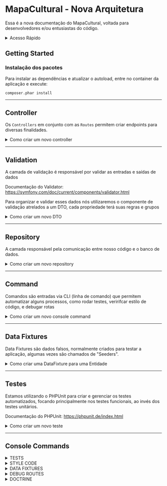 # MapaCultural - Nova Arquitetura

Essa é a nova documentação do MapaCultural, voltada para desenvolvedores e/ou entusiastas do código.

<details>
    <summary>Acesso Rápido</summary>
    
[Instalação dos Pacotes](#Instalação)<br>
[Controller](#API)<br>
[Repository](#Repository)<br>
[Command](#Command)<br>
[Data Fixtures](#Data-Fixtures)<br>
[Testes](#Testes)<br>
[Console](#console-commands)<br>

</details>

## Getting Started

### Instalação dos pacotes

Para instalar as dependências e atualizar o autoload, entre no container da aplicação e execute:
```shell
composer.phar install
```

--- 

## Controller

Os `Controllers` em conjunto com as `Routes` permitem criar endpoints para diversas finalidades.

<details>
<summary>Como criar um novo controller</summary>

#### 1 - Controller
Crie uma nova classe em `/app/Controller/Api/`, por exemplo, `EventApiController.php`:

```php
<?php

declare(strict_types=1);

namespace App\Controller\Api;

class EventApiController
{
    
}
```

#### 2 - Método/Action
Crie seu(s) método(s) com a lógica de resposta.

> Para gerar respostas em json, estamos utilizando a implementação da `JsonResponse` fornecida pelo pacote do Symfony:

```php
<?php

declare(strict_types=1);

namespace App\Controller\Api;

use Symfony\Component\HttpFoundation\JsonResponse;

class EventApiController
{
    public function getList(): JsonResponse
    {
        $events = [
            ['id' => 1, 'name' => 'Palestra'],
            ['id' => 2, 'name' => 'Curso'],
        ];   
    
        return new JsonResponse($events);
    }
}
```

#### 3 - Rotas

Acesse o arquivo `/app/routes/api.php` e adicione sua rota, informando o `path`, o verbo HTTP, e apontando pro seu controller e método

```php
use App\Controller\Api\EventApiController;
use Symfony\Component\HttpFoundation\Request;

$routes = [
    //... other routes
    '/api/v2/events' => [
        Request::METHOD_GET => [EventApiController::class, 'getList']
    ],
];
```

Se preferir pode criar um arquivo no diretório `/app/routes/api/` e isolar suas novas rotas nesse arquivo, basta fazer isso:

```php
// /app/routes/api/event.php

use App\Controller\Api\EventApiController;
use Symfony\Component\HttpFoundation\Request;

return [
    '/api/v2/events' => [
        Request::METHOD_GET => [EventApiController::class, 'getList'],
        Request::METHOD_POST => [EventApiController::class, 'create'],
    ],
];
```

Esse seu novo arquivo será reconhecimento automagicamente dentro da aplicação.

#### 4 - Pronto

Feito isso, seu endpoint deverá estar disponivel em:
<http://localhost/api/v2/events>

E deve estar retornando algo como:
```json
[
  {
    "id": 1,
    "name": "Palestra"
  },
  {
    "id": 2,
    "name": "Curso"
  }
]
```

</details>

---

## Validation
A camada de validação é responsável por validar as entradas e saídas de dados

Documentação do Validator: <https://symfony.com/doc/current/components/validator.html>

Para organizar e validar esses dados nós utilizaremos o componente de validação atrelados a um DTO, cada propriedade terá suas regras e grupos

<details>
<summary>Como criar um novo DTO</summary>

#### 1 - Data Transfer Object (DTO)
Crie uma nova classe em `/app/DTO/`, por exemplo, `SealDTO.php`:

```php
<?php

declare(strict_types=1);

namespace App\DTO;

final class SealDTO
{
    ...   
}
```

#### 2 - Propriedades
Para cada propriedade do DTO, descreva as regras de validação e os grupos

> [Lista completa](https://symfony.com/doc/current/reference/constraints.html) de regras do componente
```php
<?php

declare(strict_types=1);

namespace App\DTO;

use Symfony\Component\Validator\Constraints\NotBlank;
use Symfony\Component\Validator\Constraints\Sequentially;
use Symfony\Component\Validator\Constraints\Type;

final class SealDTO
{
    #[Sequentially([new NotBlank(), new Type('string')], groups: ['post'])]
    #[Type('string', groups: ['patch'])]
    public mixed $name;

    [...]   
}
```

#### 3 - Validando

Como mostrado no código acima a propriedade tem uma regra de validação e um grupo, esse grupo é importante para discernir o contexto de quais regras devem ser utilizadas
> Por exemplo, no código acima temos uma regra em especial para o post, a propriedade _name_ é requerida.

Agora como esse DTO será usado para validar algo?!

Após a requisição ser enviada, o corpo será transformado de array para SealDTO, então iremos passar o objeto e o grupo para o validator, caso tenha alguma violação ela será retornada

```php
[...]

$seal = $this->serializer->denormalize($data, SealDto::class);

$validation = Validation::createValidatorBuilder()->enableAttributeMapping()->getValidator();

$violations = $validation->validate($seal, groups: ['patch']);

if (0 < count($violations)) {
    throw new ValidatorException(violations: $violations);
}

[...] 
```
> O código acima normalmente estará no _Controller_ ou _Request_

O objeto dessa validação é validar dados e não regra de négocio

</details>

---

## Repository

A camada responsável pela comunicação entre nosso código e o banco de dados.

<details>
<summary>Como criar um novo repository</summary>

Siga o passo a passo a seguir:

#### Passo 1 - Crie sua classe no `/app/src/Repository` e extenda a classe abstrata `AbstractRepository`

```php
<?php

declare(strict_types=1);

namespace App\Repository;

class MyRepository extends AbstractRepository
{
}
```

#### Passo 2 - Defina a Entity principal que esse repositório irá gerenciar

```php

use Doctrine\Persistence\ObjectRepository;
use App\Entity\MyEntity;
...

private ObjectRepository $repository;

public function __construct()
{
    parent::__construct();
    
    $this->repository = $this->entityManager->getRepository(MyEntity::class);
}
```

caso a sua entidade não esteja mapeada nessa parte da aplicação (V8), você precisará de um `entityManager` diferente, observer a seguir:

```php
use Doctrine\Persistence\ObjectRepository;
use MapasCulturais\Entities\MyEntity;
...

private ObjectRepository $repository;

public function __construct()
{
    parent::__construct();
    
    $this->repository = $this->mapaCulturalEntityManager->getRepository(MyEntity::class);
}
```
</details>

---

## Command
Comandos são entradas via CLI (linha de comando) que permitem automatizar alguns processos, como rodar testes, veririfcar estilo de código, e debugar rotas

<details>
<summary>Como criar um novo console command</summary>

#### Passo 1 - Criar uma nova classe em `app/src/Command/`:

```php
<?php

namespace App\Command;

use Symfony\Component\Console\Command\Command;
use Symfony\Component\Console\Input\InputInterface;
use Symfony\Component\Console\Output\OutputInterface;

class MyCommand extends Command
{
    protected static string $defaultName = 'app:my-command';
    
    protected function execute(InputInterface $input, OutputInterface $output): int
    {
        $output->writeln('Hello World!');
        
        return Command::SUCCESS;  
    }
} 
```

#### Passo 2 - Testar seu comando no CLI

Entre no container da aplicação PHP e execute isso

```shell
php app/bin/console app:my-command
```

Você deverá ver na tela o texto `Hello World!`

#### Passo 3 - Documentação do pacote
Para criar e gerenciar os nosso commands estamos utilizando o pacote `symfony/console`, para ver sua documentação acesse:

> Saiba mais em <https://symfony.com/doc/current/console.html>

Para ver outros console commands da aplicação acesse a seção [Console Commands](#console-commands)

</details>

---

## Data Fixtures
Data Fixtures são dados falsos, normalmente criados para testar a aplicação, algumas vezes são chamados de "Seeders".

<details>
<summary>Como criar uma DataFixture para uma Entidade</summary>

#### Passo 1 - Criar uma nova classe em `app/src/DataFixtures/`:

```php
<?php

namespace App\DataFixtures;

use Doctrine\Persistence\ObjectManager;
use MapasCulturais\Entities\Agent;

class AgentFixtures extends Fixture
{
    public function load(ObjectManager $manager): void
    {
        $agent = new Agent();
        $agent->name = 'Agente Teste da Silva';
        
        $manager->persist($agent);
        $manager->flush();
    }
} 
```

#### Passo 2 - Executar sua fixture no CLI

Entre no container da aplicação PHP e execute isso

```shell
php app/bin/console app:fixtures
```

Pronto, você deverá ter um novo Agente criado de acordo com a sua Fixture.

> Saiba mais sobre DataFixtures em <https://www.doctrine-project.org/projects/doctrine-data-fixtures/en/1.7/index.html>

</details>

---

## Testes
Estamos utilizando o PHPUnit para criar e gerenciar os testes automatizados, focando principalmente nos testes funcionais, ao invés dos testes unitários.

Documentação do PHPUnit: <https://phpunit.de/index.html>

<details>
<summary>Como criar um novo teste</summary>

### Criar um novo teste
Para criar um no cenário de teste funcional, basta adicionar sua nova classe no diretório `/app/tests/functional/`, com o seguinte código:

```php
<?php

namespace App\Tests\Functional;

class MeuTest extends AbstractTestCase
{
    
}
```

Adicione dentro da classe os cenários que você precisa garantir que funcionem, caso precise imprimir algo na tela para "debugar", utilize o método `dump()` fornecido pela classe `AbstractTestCase`:

```php
public function testIfOneIsOne(): void
{
    $list = ['Mar', 'Minino'];
    
    $this->dump($list); // equivalente ao print_r
    
    $this->assertEquals(
        'MarMinino',
        implode('', $list)
    );
}
```

Para executar os testes veja a seção <a href="#console-commands">Console Commands</a>
</details>

---

## Console Commands


<details>
<summary>TESTS</summary>

### Testes Automatizados
Para executar os testes, entre no container da aplicação e execute o seguinte comando:

```shell
php app/bin/console tests:backend {path}
```

O `path` é opcional, o padrão é "app/tests"
</details>

<details>
<summary>STYLE CODE</summary>

### Style Code
Para executar o PHP-CS-FIXER basta entrar no container da aplicação e executar

```shwll
php app/bin/console app:code-style
```
</details>

<details>
<summary>DATA FIXTURES</summary>

### Fixtures

:memo: Fixtures são dados falsos com a finalidade de testes.

#### Configuração do ambiente

Antes de executar os fixtures, é necessário criar um arquivo `.env` dentro da pasta app (/app/.env). Este arquivo deve conter a configuração de ambiente necessária. Um arquivo de exemplo chamado `.env.example` foi fornecido para facilitar esse processo.

1. Copie o arquivo `.env.example` para `.env`:

    ```sh
    cp .env.example .env
    ```

2. Abra o arquivo `.env` e configure as variáveis de ambiente. Para fins de desenvolvimento, você pode definir a variável `APP_ENV` como `local`:

    ```sh
    APP_ENV=local
    ```


#### Executando os Fixtures


Para executar o conjunto de fixtures basta entrar no container da aplicação e executar
```
php app/bin/console app:fixtures
```
> **Observação:**
> Se o arquivo `.env` não for encontrado, você verá a seguinte mensagem de erro:
>
> ```sh
> Please create a .env file in the root directory (/app/.env)
> ```
</details>

<details>
<summary>DEBUG ROUTES</summary>

### Debug router
Para listas as routas basta entrar no container da aplicação e executar
```
php app/bin/console debug:router
```

> Podemos usar as flags --show-actions e --show-controllers
</details>

<details>
<summary>DOCTRINE</summary>

### Doctrine
Para listas todos os comandos disponiveis para gerenciamento do banco de dados através do doctrine basta entrar no container da aplicação e executar
```
php app/bin/doctrine
```

</details>

